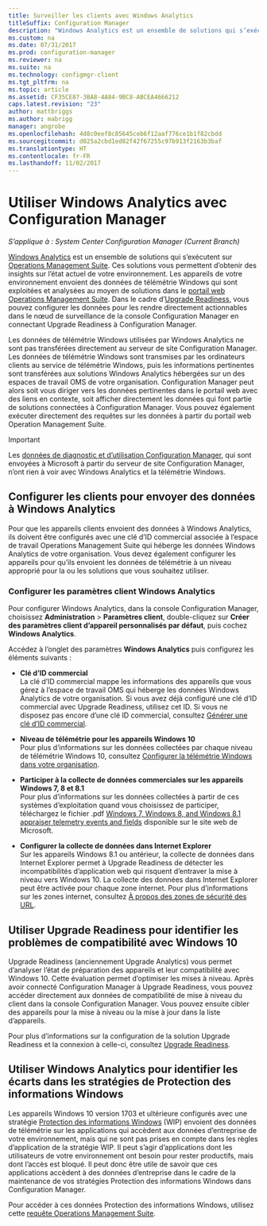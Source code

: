 ```yaml
---
title: Surveiller les clients avec Windows Analytics
titleSuffix: Configuration Manager
description: "Windows Analytics est un ensemble de solutions qui s’exécutent sur Operations Management Suite et qui vous permettent d’obtenir des insights utiles sur l’état actuel de votre environnement en exploitant les données de télémétrie Windows envoyées par les appareils de votre environnement."
ms.custom: na
ms.date: 07/31/2017
ms.prod: configuration-manager
ms.reviewer: na
ms.suite: na
ms.technology: configmgr-client
ms.tgt_pltfrm: na
ms.topic: article
ms.assetid: CF35CE87-3BA8-4A84-9BC8-ABCEA4666212
caps.latest.revision: "23"
author: mattbriggs
ms.author: mabrigg
manager: angrobe
ms.openlocfilehash: 4d8c0eef8c85645ceb6f12aaf776ce1b1f82cbdd
ms.sourcegitcommit: d025a2cbd1ed82f42f67255c97b913f2163b3baf
ms.translationtype: HT
ms.contentlocale: fr-FR
ms.lasthandoff: 11/02/2017
---
```

# <a name="use-windows-analytics-with-configuration-manager"></a>Utiliser Windows Analytics avec Configuration Manager

*S’applique à : System Center Configuration Manager (Current Branch)*

[Windows Analytics](https://www.microsoft.com/WindowsForBusiness/windows-analytics) est un ensemble de solutions qui s’exécutent sur [Operations Management Suite](/azure/operations-management-suite/operations-management-suite-overview). Ces solutions vous permettent d’obtenir des insights sur l’état actuel de votre environnement. Les appareils de votre environnement envoient des données de télémétrie Windows qui sont exploitées et analysées au moyen de solutions dans le [portail web Operations Management Suite](https://mms.microsoft.com). Dans le cadre d’[Upgrade Readiness](/sccm/core/clients/manage/upgrade/upgrade-analytics), vous pouvez configurer les données pour les rendre directement actionnables dans le nœud de surveillance de la console Configuration Manager en connectant Upgrade Readiness à Configuration Manager.

Les données de télémétrie Windows utilisées par Windows Analytics ne sont pas transférées directement au serveur de site Configuration Manager. Les données de télémétrie Windows sont transmises par les ordinateurs clients au service de télémétrie Windows, puis les informations pertinentes sont transférées aux solutions Windows Analytics hébergées sur un des espaces de travail OMS de votre organisation. Configuration Manager peut alors soit vous diriger vers les données pertinentes dans le portail web avec des liens en contexte, soit afficher directement les données qui font partie de solutions connectées à Configuration Manager. Vous pouvez également exécuter directement des requêtes sur les données à partir du portail web Operation Management Suite.

>[!Important]
>Les [données de diagnostic et d’utilisation Configuration Manager](../../plan-design/diagnostics/diagnostics-and-usage-data.md), qui sont envoyées à Microsoft à partir du serveur de site Configuration Manager, n’ont rien à voir avec Windows Analytics et la télémétrie Windows.

## <a name="configure-clients-to-report-data-to-windows-analytics"></a>Configurer les clients pour envoyer des données à Windows Analytics

Pour que les appareils clients envoient des données à Windows Analytics, ils doivent être configurés avec une clé d’ID commercial associée à l’espace de travail Operations Management Suite qui héberge les données Windows Analytics de votre organisation. Vous devez également configurer les appareils pour qu’ils envoient les données de télémétrie à un niveau approprié pour la ou les solutions que vous souhaitez utiliser. 

### <a name="configure-windows-analytics-client-settings"></a>Configurer les paramètres client Windows Analytics
Pour configurer Windows Analytics, dans la console Configuration Manager, choisissez **Administration** > **Paramètres client**, double-cliquez sur **Créer des paramètres client d’appareil personnalisés par défaut**, puis cochez **Windows Analytics**.  

Accédez à l’onglet des paramètres **Windows Analytics** puis configurez les éléments suivants :
  -  **Clé d’ID commercial**  
La clé d’ID commercial mappe les informations des appareils que vous gérez à l’espace de travail OMS qui héberge les données Windows Analytics de votre organisation. Si vous avez déjà configuré une clé d’ID commercial avec Upgrade Readiness, utilisez cet ID. Si vous ne disposez pas encore d’une clé ID commercial, consultez [Générer une clé d’ID commercial]( https://technet.microsoft.com/itpro/windows/deploy/upgrade-readiness-get-started#generate-your-commercial-id-key).

  -  **Niveau de télémétrie pour les appareils Windows 10**   
Pour plus d’informations sur les données collectées par chaque niveau de télémétrie Windows 10, consultez [Configurer la télémétrie Windows dans votre organisation](https://technet.microsoft.com/itpro/windows/manage/configure-windows-telemetry-in-your-organization#telemetry-levels).

  -  **Participer à la collecte de données commerciales sur les appareils Windows 7, 8 et 8.1**   
Pour plus d’informations sur les données collectées à partir de ces systèmes d’exploitation quand vous choisissez de participer, téléchargez le fichier .pdf [Windows 7, Windows 8, and Windows 8.1 appraiser telemetry events and fields](https://go.microsoft.com/fwlink/?LinkID=822965) disponible sur le site web de Microsoft.

  -  **Configurer la collecte de données dans Internet Explorer**  
Sur les appareils Windows 8.1 ou antérieur, la collecte de données dans Internet Explorer permet à Upgrade Readiness de détecter les incompatibilités d’application web qui risquent d’entraver la mise à niveau vers Windows 10. La collecte des données dans Internet Explorer peut être activée pour chaque zone internet. Pour plus d’informations sur les zones internet, consultez [À propos des zones de sécurité des URL](https://msdn.microsoft.com/library/ms537183(v=vs.85).aspx).

## <a name="use-upgrade-readiness-to-identify-windows-10-compatibility-issues"></a>Utiliser Upgrade Readiness pour identifier les problèmes de compatibilité avec Windows 10

Upgrade Readiness (anciennement Upgrade Analytics) vous permet d’analyser l’état de préparation des appareils et leur compatibilité avec Windows 10. Cette évaluation permet d’optimiser les mises à niveau. Après avoir connecté Configuration Manager à Upgrade Readiness, vous pouvez accéder directement aux données de compatibilité de mise à niveau du client dans la console Configuration Manager. Vous pouvez ensuite cibler des appareils pour la mise à niveau ou la mise à jour dans la liste d’appareils.

Pour plus d’informations sur la configuration de la solution Upgrade Readiness et la connexion à celle-ci, consultez [Upgrade Readiness](../../clients/manage/upgrade/upgrade-analytics.md).

## <a name="use-windows-analytics-to-identify-gaps-in-windows-information-protection-policies"></a>Utiliser Windows Analytics pour identifier les écarts dans les stratégies de Protection des informations Windows

Les appareils Windows 10 version 1703 et ultérieure configurés avec une stratégie [Protection des informations Windows](https://docs.microsoft.com/en-us/windows/threat-protection/windows-information-protection/protect-enterprise-data-using-wip) (WIP) envoient des données de télémétrie sur les applications qui accèdent aux données d’entreprise de votre environnement, mais qui ne sont pas prises en compte dans les règles d’application de la stratégie WIP. Il peut s’agir d’applications dont les utilisateurs de votre environnement ont besoin pour rester productifs, mais dont l’accès est bloqué. Il peut donc être utile de savoir que ces applications accèdent à des données d’entreprise dans le cadre de la maintenance de vos stratégies Protection des informations Windows dans Configuration Manager. 

Pour accéder à ces données Protection des informations Windows, utilisez cette [requête Operations Management Suite](https://go.microsoft.com/fwlink/?linkid=849952).